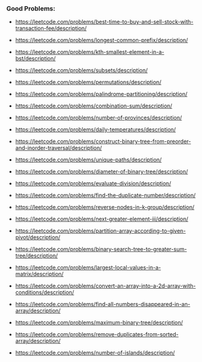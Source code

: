 ### Good Problems:

- https://leetcode.com/problems/best-time-to-buy-and-sell-stock-with-transaction-fee/description/

>

- https://leetcode.com/problems/longest-common-prefix/description/

>

- https://leetcode.com/problems/kth-smallest-element-in-a-bst/description/

>

- https://leetcode.com/problems/subsets/description/

>

- https://leetcode.com/problems/permutations/description/

>

- https://leetcode.com/problems/palindrome-partitioning/description/

>

- https://leetcode.com/problems/combination-sum/description/

>

- https://leetcode.com/problems/number-of-provinces/description/

>

- https://leetcode.com/problems/daily-temperatures/description/

>

- https://leetcode.com/problems/construct-binary-tree-from-preorder-and-inorder-traversal/description/

>

- https://leetcode.com/problems/unique-paths/description/

>

- https://leetcode.com/problems/diameter-of-binary-tree/description/

>

- https://leetcode.com/problems/evaluate-division/description/

>

- https://leetcode.com/problems/find-the-duplicate-number/description/

>

- https://leetcode.com/problems/reverse-nodes-in-k-group/description/

>

- https://leetcode.com/problems/next-greater-element-iii/description/

>

- https://leetcode.com/problems/partition-array-according-to-given-pivot/description/

>

- https://leetcode.com/problems/binary-search-tree-to-greater-sum-tree/description/

>

- https://leetcode.com/problems/largest-local-values-in-a-matrix/description/

>

- https://leetcode.com/problems/convert-an-array-into-a-2d-array-with-conditions/description/

>

- https://leetcode.com/problems/find-all-numbers-disappeared-in-an-array/description/

>

- https://leetcode.com/problems/maximum-binary-tree/description/

>

- https://leetcode.com/problems/remove-duplicates-from-sorted-array/description/

>

- https://leetcode.com/problems/number-of-islands/description/
